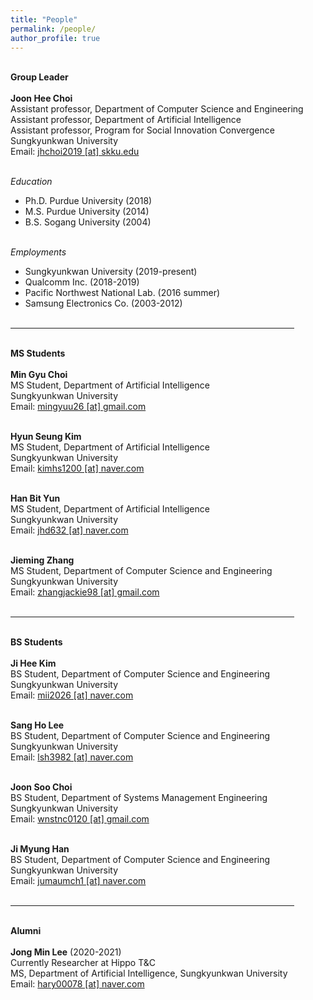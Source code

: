 ```yaml
---
title: "People"
permalink: /people/
author_profile: true
---
```


<p>
<br> <b> <x-large>Group Leader</x-large> </b> <br> <br>
<b>Joon Hee Choi</b> <br>
Assistant professor, Department of Computer Science and Engineering <br>
Assistant professor, Department of Artificial Intelligence <br>
Assistant professor, Program for Social Innovation Convergence <br>
Sungkyunkwan University <br>
Email: <a href="mailto:jhchoi2019@skku.edu">jhchoi2019 [at] skku.edu</a> <br><br>

<i>Education</i> <br>
- Ph.D. Purdue University (2018) <br>
- M.S. Purdue University (2014) <br>
- B.S. Sogang University (2004) <br> <br>

<i>Employments</i> <br>
- Sungkyunkwan University (2019-present) <br>
- Qualcomm Inc. (2018-2019) <br>
- Pacific Northwest National Lab. (2016 summer) <br>
- Samsung Electronics Co. (2003-2012) <br> <br>

</p>

<hr size="3" width="90%" align="center" color="gray">

<p>
<br> <b> <x-large>MS Students</x-large> </b> <br> <br>
<b>Min Gyu Choi</b> <br>
MS Student, Department of Artificial Intelligence <br>
Sungkyunkwan University <br>
Email: <a href="mailto:mingyuu26@gmail.com">mingyuu26 [at] gmail.com</a> <br><br>

<b>Hyun Seung Kim</b> <br>
MS Student, Department of Artificial Intelligence <br>
Sungkyunkwan University <br>
Email: <a href="mailto:kimhs1200@naver.com">kimhs1200 [at] naver.com</a>  <br><br>

<b>Han Bit Yun</b> <br>
MS Student, Department of Artificial Intelligence <br>
Sungkyunkwan University <br>
Email: <a href="mailto:jhd632@naver.com">jhd632 [at] naver.com</a>  <br><br>

<b>Jieming Zhang</b> <br>
MS Student, Department of Computer Science and Engineering <br>
Sungkyunkwan University <br>
Email: <a href="mailto:zhangjackie98@gmail.com">zhangjackie98 [at] gmail.com</a>  <br><br>
</p>

<hr size="3" width="90%" align="center" color="gray">
<p>
<br> <b> <x-large>BS Students</x-large> </b> <br> <br>
<b>Ji Hee Kim</b> <br>
BS Student, Department of Computer Science and Engineering <br>
Sungkyunkwan University <br>
Email: <a href="mailto:mii2026@naver.com">mii2026 [at] naver.com</a> <br><br>

<b>Sang Ho Lee</b> <br>
BS Student, Department of Computer Science and Engineering <br>
Sungkyunkwan University <br>
Email: <a href="mailto:lsh3982@naver.com">lsh3982 [at] naver.com</a> <br><br>

<b>Joon Soo Choi</b> <br>
BS Student, Department of Systems Management Engineering <br>
Sungkyunkwan University <br>
Email: <a href="mailto:wnstnc0120@gmail.com">wnstnc0120 [at] gmail.com</a> <br><br>
</p>

<b>Ji Myung Han</b> <br>
BS Student, Department of Computer Science and Engineering <br>
Sungkyunkwan University <br>
Email: <a href="mailto:jumaumch1@naver.com">jumaumch1 [at] naver.com</a> <br><br>
</p>

<hr size="3" width="90%" align="center" color="gray">
<p>
<br> <b> <x-large>Alumni</x-large> </b> <br> <br>
<b>Jong Min Lee</b> (2020-2021) <br>
Currently Researcher at Hippo T&C <br>
MS, Department of Artificial Intelligence, Sungkyunkwan University <br>
Email: <a href="mailto:hary00078@naver.com">hary00078 [at] naver.com</a> <br><br>
</p>
